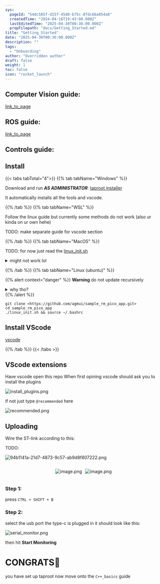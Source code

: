 ```yaml
---
sys:
  pageId: "54dc585f-d15f-45d0-b75c-8fdc66a854a8"
  createdTime: "2024-04-16T19:43:00.000Z"
  lastEditedTime: "2025-04-30T00:36:00.000Z"
  propFilepath: "docs/Getting_Started.md"
title: "Getting_Started"
date: "2025-04-30T00:36:00.000Z"
description: ""
tags:
  - "Onboarding"
author: "Overridden author"
draft: false
weight: 1
toc: false
icon: "rocket_launch"
---
```


## Computer Vision guide:

[link_to_page](86d45bc0-388b-4d26-8848-44f255f73d0e)

## ROS guide:

[link_to_page](3c76c1de-ec8f-46d6-8b0a-294005edc2d5)

## Controls guide:

## Install

{{< tabs tabTotal="4">}}
{{% tab tabName="Windows" %}}

Download and run _**AS ADMINISTRATOR**_: [taproot installer](https://github.com/Thornbots/TeachingFreshies/releases/tag/1.0)

It automatically installs all the tools and vscode.

{{% /tab %}}
{{% tab tabName="WSL" %}}

Follow the linux guide but currently some methods do not work (also ur kinda on ur own hehe)

TODO: make separate guide for vscode section

{{% /tab %}}
{{% tab tabName="MacOS" %}}

TODO: for now just read the [linux_init.sh](https://github.com/agmui/sample_rm_pico_app/blob/main/linux_init.sh)

<details>
<summary>might not work lol</summary>

`brew install libusb pkg-config`

Next install: [vscode](https://code.visualstudio.com/Download)

</details>

{{% /tab %}}
{{% tab tabName="Linux (ubuntu)" %}}

{{% alert context="danger" %}}
**Warning** do not update recursively
<details>
<summary>why tho?</summary>
There are some submodules that may go on for a while (like tinyusb) and I highly
recommend you don't need to get them.
If you want to see what submodules I update just look in `linux_init.sh`
</details>
{{% /alert %}}

```shell
git clone <https://github.com/agmui/sample_rm_pico_app.git>
cd sample_rm_pico_app
./linux_init.sh && source ~/.bashrc
```

## Install VScode

[vscode](https://code.visualstudio.com/Download)

{{% /tab %}}
{{< /tabs >}}

## VScode extensions

Have vscode open this repo
When first opining vscode should ask you to install the plugins

![install_plugins.png](https://prod-files-secure.s3.us-west-2.amazonaws.com/d518164a-d88e-44d1-a4ee-3adb3bd8bce0/89bd30f0-1825-4e77-867b-0a41ce370880/install_plugins.png?X-Amz-Algorithm=AWS4-HMAC-SHA256&X-Amz-Content-Sha256=UNSIGNED-PAYLOAD&X-Amz-Credential=ASIAZI2LB466RKR5TOMW%2F20250716%2Fus-west-2%2Fs3%2Faws4_request&X-Amz-Date=20250716T081311Z&X-Amz-Expires=3600&X-Amz-Security-Token=IQoJb3JpZ2luX2VjED8aCXVzLXdlc3QtMiJHMEUCICLdbk99%2FCWWyP8UlPQl4Cel%2BtjnclaHUCb3hzRWTD7tAiEAvT%2BGoKRosXJrMxpbeGMay9%2Fnaj5grxbzY0JaPviGmwoq%2FwMIWBAAGgw2Mzc0MjMxODM4MDUiDEypMTCPiNnv7wBA6SrcA9t9%2Fr%2FJockchzryI%2BJoMzv2sHdz2hfKm%2BxzOaZwswnkrvCW0HYD6gff8cDo5sc%2FuCDFU9SPe0%2FBUq7w%2Bu6NffFcw9Gtv5tqA9ORTAF9%2BBtKjt4aYK1FwQndkSbnvSqgMhtNW2xbClNkVO1u0mJiYA8XNGJwzT2bZtnMQi3DVRm%2BiBl18yJV%2FviYu1RhgqXWO%2Fsm4oKX7xJowR%2FpTknvEKusZOcKbwgwP90zBM60iWMVbtdIwL9qmt%2F9kRxSzkDAMUbxwMTWhzjm7A9uuVDgjJeVUoMMQAmwLHa4QIyHC%2Big%2B5B6UaQHALWFPiFEE1loXkgLZjR2xPeiY%2B%2B4olukAH6T57pdMB%2FnGNLZCnsHTRl7MS7DZn67rbcNf92RHhhd6cP%2Fv8Bz4lCPEzE6jw6lZtH4dFWDaZ%2BeVk14eaj20kCjO24Pfr8yxKaa9rzJ6faQnTXtFg%2F%2FY1H3jzJIdXFBQNJrUuKPYlqqs%2BIczTj1%2Fi5XuJwc52%2FlXxjGO9ov2kL3MdkfLMEYk9Ns2XHmVBrsjGctIaThcsidwCw5xzd%2BjPj%2FZgR5HS2GV%2Frc%2FPQIWx%2BRiDGtwIUDgU9L93bDN1yY3SYibVU0Jpr9UYPHVLuGkIEPSvTN%2FQKnc%2FxNne1AMPqQ3cMGOqUBzK6Uy%2FH679O3IV%2FSaU6%2BTrM4Zuf0JToiGxUkv%2BrXJllKwhYxPV4qdzlmVZQGbvregLT5mbcHFnbkfFpB99QOgypBk1slS6N9%2F%2Fxbhd60RXOTr%2Fb6wS7YASB9Eqp8fW7eKmtyW0LyrCmTDFPHn7YQv8d61TmX%2Bjp0KvuGiB9go0X4v9Sf4ol9%2FHkNbebN3O7PqxjFyIs9tLfxJFhAV%2Fg6zsTUUMMH&X-Amz-Signature=eac9043a7c73c4aa84ac1385e953b515f6e4a35ec58c9621a98643a6f3f5f7ad&X-Amz-SignedHeaders=host&x-amz-checksum-mode=ENABLED&x-id=GetObject)

If not just type `@recommended` here  

![recommended.png](https://prod-files-secure.s3.us-west-2.amazonaws.com/d518164a-d88e-44d1-a4ee-3adb3bd8bce0/61e661e9-5d85-4dfc-be0d-8d2097a5e793/recommended.png?X-Amz-Algorithm=AWS4-HMAC-SHA256&X-Amz-Content-Sha256=UNSIGNED-PAYLOAD&X-Amz-Credential=ASIAZI2LB466RKR5TOMW%2F20250716%2Fus-west-2%2Fs3%2Faws4_request&X-Amz-Date=20250716T081311Z&X-Amz-Expires=3600&X-Amz-Security-Token=IQoJb3JpZ2luX2VjED8aCXVzLXdlc3QtMiJHMEUCICLdbk99%2FCWWyP8UlPQl4Cel%2BtjnclaHUCb3hzRWTD7tAiEAvT%2BGoKRosXJrMxpbeGMay9%2Fnaj5grxbzY0JaPviGmwoq%2FwMIWBAAGgw2Mzc0MjMxODM4MDUiDEypMTCPiNnv7wBA6SrcA9t9%2Fr%2FJockchzryI%2BJoMzv2sHdz2hfKm%2BxzOaZwswnkrvCW0HYD6gff8cDo5sc%2FuCDFU9SPe0%2FBUq7w%2Bu6NffFcw9Gtv5tqA9ORTAF9%2BBtKjt4aYK1FwQndkSbnvSqgMhtNW2xbClNkVO1u0mJiYA8XNGJwzT2bZtnMQi3DVRm%2BiBl18yJV%2FviYu1RhgqXWO%2Fsm4oKX7xJowR%2FpTknvEKusZOcKbwgwP90zBM60iWMVbtdIwL9qmt%2F9kRxSzkDAMUbxwMTWhzjm7A9uuVDgjJeVUoMMQAmwLHa4QIyHC%2Big%2B5B6UaQHALWFPiFEE1loXkgLZjR2xPeiY%2B%2B4olukAH6T57pdMB%2FnGNLZCnsHTRl7MS7DZn67rbcNf92RHhhd6cP%2Fv8Bz4lCPEzE6jw6lZtH4dFWDaZ%2BeVk14eaj20kCjO24Pfr8yxKaa9rzJ6faQnTXtFg%2F%2FY1H3jzJIdXFBQNJrUuKPYlqqs%2BIczTj1%2Fi5XuJwc52%2FlXxjGO9ov2kL3MdkfLMEYk9Ns2XHmVBrsjGctIaThcsidwCw5xzd%2BjPj%2FZgR5HS2GV%2Frc%2FPQIWx%2BRiDGtwIUDgU9L93bDN1yY3SYibVU0Jpr9UYPHVLuGkIEPSvTN%2FQKnc%2FxNne1AMPqQ3cMGOqUBzK6Uy%2FH679O3IV%2FSaU6%2BTrM4Zuf0JToiGxUkv%2BrXJllKwhYxPV4qdzlmVZQGbvregLT5mbcHFnbkfFpB99QOgypBk1slS6N9%2F%2Fxbhd60RXOTr%2Fb6wS7YASB9Eqp8fW7eKmtyW0LyrCmTDFPHn7YQv8d61TmX%2Bjp0KvuGiB9go0X4v9Sf4ol9%2FHkNbebN3O7PqxjFyIs9tLfxJFhAV%2Fg6zsTUUMMH&X-Amz-Signature=26d7db1df454cc7186bd6bc325eacd7f8c337e05321c4318e4e43e6521e6d9e6&X-Amz-SignedHeaders=host&x-amz-checksum-mode=ENABLED&x-id=GetObject)

## Uploading

Wire the ST-link according to this:

TODO:

![94b1141a-21d7-4873-9c57-ab9d8f807222.png](https://prod-files-secure.s3.us-west-2.amazonaws.com/d518164a-d88e-44d1-a4ee-3adb3bd8bce0/e5fad17d-ab82-4300-9f4c-505ab4b1202c/94b1141a-21d7-4873-9c57-ab9d8f807222.png?X-Amz-Algorithm=AWS4-HMAC-SHA256&X-Amz-Content-Sha256=UNSIGNED-PAYLOAD&X-Amz-Credential=ASIAZI2LB466RKR5TOMW%2F20250716%2Fus-west-2%2Fs3%2Faws4_request&X-Amz-Date=20250716T081311Z&X-Amz-Expires=3600&X-Amz-Security-Token=IQoJb3JpZ2luX2VjED8aCXVzLXdlc3QtMiJHMEUCICLdbk99%2FCWWyP8UlPQl4Cel%2BtjnclaHUCb3hzRWTD7tAiEAvT%2BGoKRosXJrMxpbeGMay9%2Fnaj5grxbzY0JaPviGmwoq%2FwMIWBAAGgw2Mzc0MjMxODM4MDUiDEypMTCPiNnv7wBA6SrcA9t9%2Fr%2FJockchzryI%2BJoMzv2sHdz2hfKm%2BxzOaZwswnkrvCW0HYD6gff8cDo5sc%2FuCDFU9SPe0%2FBUq7w%2Bu6NffFcw9Gtv5tqA9ORTAF9%2BBtKjt4aYK1FwQndkSbnvSqgMhtNW2xbClNkVO1u0mJiYA8XNGJwzT2bZtnMQi3DVRm%2BiBl18yJV%2FviYu1RhgqXWO%2Fsm4oKX7xJowR%2FpTknvEKusZOcKbwgwP90zBM60iWMVbtdIwL9qmt%2F9kRxSzkDAMUbxwMTWhzjm7A9uuVDgjJeVUoMMQAmwLHa4QIyHC%2Big%2B5B6UaQHALWFPiFEE1loXkgLZjR2xPeiY%2B%2B4olukAH6T57pdMB%2FnGNLZCnsHTRl7MS7DZn67rbcNf92RHhhd6cP%2Fv8Bz4lCPEzE6jw6lZtH4dFWDaZ%2BeVk14eaj20kCjO24Pfr8yxKaa9rzJ6faQnTXtFg%2F%2FY1H3jzJIdXFBQNJrUuKPYlqqs%2BIczTj1%2Fi5XuJwc52%2FlXxjGO9ov2kL3MdkfLMEYk9Ns2XHmVBrsjGctIaThcsidwCw5xzd%2BjPj%2FZgR5HS2GV%2Frc%2FPQIWx%2BRiDGtwIUDgU9L93bDN1yY3SYibVU0Jpr9UYPHVLuGkIEPSvTN%2FQKnc%2FxNne1AMPqQ3cMGOqUBzK6Uy%2FH679O3IV%2FSaU6%2BTrM4Zuf0JToiGxUkv%2BrXJllKwhYxPV4qdzlmVZQGbvregLT5mbcHFnbkfFpB99QOgypBk1slS6N9%2F%2Fxbhd60RXOTr%2Fb6wS7YASB9Eqp8fW7eKmtyW0LyrCmTDFPHn7YQv8d61TmX%2Bjp0KvuGiB9go0X4v9Sf4ol9%2FHkNbebN3O7PqxjFyIs9tLfxJFhAV%2Fg6zsTUUMMH&X-Amz-Signature=51b341968607ad755a5b17dd76fe442698ae432dd626e48c4ecbeef8dbe0fc76&X-Amz-SignedHeaders=host&x-amz-checksum-mode=ENABLED&x-id=GetObject)

<div style="display: flex;flex-direction: row; column-gap:10px; max-width: 630px;justify-content: center;">
<div>

![image.png](https://prod-files-secure.s3.us-west-2.amazonaws.com/d518164a-d88e-44d1-a4ee-3adb3bd8bce0/210ecb78-1116-4d7b-b9b7-2292f66fa2c2/image.png?X-Amz-Algorithm=AWS4-HMAC-SHA256&X-Amz-Content-Sha256=UNSIGNED-PAYLOAD&X-Amz-Credential=ASIAZI2LB466QUJUIKSY%2F20250716%2Fus-west-2%2Fs3%2Faws4_request&X-Amz-Date=20250716T081313Z&X-Amz-Expires=3600&X-Amz-Security-Token=IQoJb3JpZ2luX2VjED8aCXVzLXdlc3QtMiJIMEYCIQDrac1yuhf%2FpVkOTav9d1o2rrNKjkbFEDVh5HCxbKn6swIhAP1%2Bah5fw1FAD3KzH7zz%2BjB5%2B1oG6k13vKTmmj7THct2Kv8DCFgQABoMNjM3NDIzMTgzODA1IgyBcD77hPOSmMxQ7Hgq3ANvlJzbjuQUQZcdNwc7kF%2FAKyT58vivw2a6miav7nXC9DWZK04H3kbtUNQRmCAslZQVryWSGoQJvB9vD64RIfnUF4YuMtNpG9UHrbguWWf7XLe1YQvL9sRimd%2FMyS2EkXeZChUBHvBptRSeAh0bvLm2ATsOneOwYLyugNaUE77E%2BJ1ODF%2FVxogdy4hAZIo9BWOk1187jSShrnlcfSsbfKzrOCLUBPFN1ufQAR1xVMoCHXl5ZdWgCNqc%2FyPumA4f%2BxNCIhdEjHCZGHOqMF9ZYigKhhoVFNgu4Q7vOFFdY1FPobjafBwxzb2Jr5YbK5PgrxdFW%2BxO4BTQ1%2FcXDMLuuwHx4474xYIbgJxLFgVSbQS2sJ6JP9u8WWOi6W5dtF%2BzEFe1tnOjXveWTqtiG56cANTLEXIXnSlIMaWDa1Q2og9WoG5KsNz3iMfGauV3lXExjKNxidyw3J2ARF4xcp5GBTSKU%2BteF2VOcU9tSC8VqE3b%2F3MnmeFHYebJgGbXaZbN0CHlTfG82dNAY6e0Sm3FPXb3D9qx9Ug%2BTxnfPZGC1CM8473i03cIJrAjAekHELoIGY%2FZ%2FJ3Nr68T1H0JjtbfuGkFFaZY7%2B21EPYZU0Fkx7Qe%2Bf9heTL8EFjTdl2F7zDnkN3DBjqkAQnjwYtZNaGJ%2B3%2FS3ltlbRryAHEQOYs9qfJuIqMjALNJ89Z8UmWCdhW%2FlJgLm%2BYzPVH0Fv8c9GMkSaliEKCPon83HNwjzN6JcHS2hlKFul5xLuzZQgyPFuLR4ryZ%2FH%2Fq9w%2FPu900Oj2WvhNbVxU04SGjIx7a96ag8poHsL05FgcRzPILnSbxQZLtQta1o5T129%2FAIWyAVNH4C3JPYatJTDnqvzbF&X-Amz-Signature=03a66e603780a95ade1e1c1e5f198ecde722bcd3d80fb23810724435f6d9229b&X-Amz-SignedHeaders=host&x-amz-checksum-mode=ENABLED&x-id=GetObject)

</div>
<div>

![image.png](https://prod-files-secure.s3.us-west-2.amazonaws.com/d518164a-d88e-44d1-a4ee-3adb3bd8bce0/33a0fd0f-8ca6-4a86-8e09-26e95ded1fff/image.png?X-Amz-Algorithm=AWS4-HMAC-SHA256&X-Amz-Content-Sha256=UNSIGNED-PAYLOAD&X-Amz-Credential=ASIAZI2LB466TVHELJKR%2F20250716%2Fus-west-2%2Fs3%2Faws4_request&X-Amz-Date=20250716T081314Z&X-Amz-Expires=3600&X-Amz-Security-Token=IQoJb3JpZ2luX2VjEEAaCXVzLXdlc3QtMiJHMEUCIEko2P3Lm7XLLbWQy9RWGnigmtr87rYjY0Bg8JMnMuKTAiEAwtK8tbP3e7ScoTjdZ8s8tagcOq8k9exZ7gHeac5oF0Yq%2FwMIWRAAGgw2Mzc0MjMxODM4MDUiDPbwoz%2BslX6GwPdakSrcAwROkK08kHREEFV5amT1baD5THp84DaGuTL%2FLAkbULZ0t72j4Grprkwqf7vtYzx4p1H%2FbEnxAEwxwXrngdbkHvTIdJ3PBDXd8JcUjpe0Z32hg5wz%2BKJ3Y2QJCClAtHLegX%2BhgkyzNaGMzYKHNvaQqad3iGDzj9MXNueiTcru%2FWfyw7CnCI48CQ0R3guSbjtXdagaqy3Sz7TQaJwmNlTUoc8l12aZTe0tDBCdd1rT26zqaQYRfStPw6pq2up9EPJZcmVQUrrcOiobaqKyC60DPYTMJ63yiB5bUQO%2Bo%2F%2B3TvTArd%2FHIByb%2BdrpGGELjHcgjrYUZ%2FheC%2B68PRlY9vk4Yh8sBtAAhI607h9Pg6QhQVVcZniyMh%2BCPkvSLnalWgcvLpOzaTnzUNHUA%2FWyGE3yM7%2BKEKQTCAWM%2By7kcmCWhbi4x%2BDuyhs%2FCJcTHjKPYl4LtV%2BZF3TXdNVhCl5PQfOTYbRwzLJO6LaQbwoUOwlXxCPD19BuXQPPu4myKt%2FaR%2Fx6F11r%2B02sCZVuHlpSBUx3Ky%2Fux60P8X9CLY6eUVWAY1Vr%2F86i0pzEhrWyojuX1JbH%2FSNeNCfD8hWqQ8E497mEeZTzx5jnu0G9LG2fpdd8lcazR2U8sobO0Vcb1ucVMLq93cMGOqUBOTUZDnowetvCYQYGWXMLe37pHmQ3zUUCN0xVQ0lzHrlDizZJ60oFhx1LAHfmU%2BZ3T3LCR3v2%2BYPOMhhdYo%2FGLcYmeVY3UiFBS36mU%2FzWOGMbmI0MoXb%2FJlfUYaxFNxti4Xwr53YLZWpYGl0OzE%2Fw9jwnzokUo8hU5f%2BE8tln1fGaVzZQmSe3LviqQF4eXU5R0g8NYkY5kvHgRURxARZEoFBr%2FmGs&X-Amz-Signature=43cb6679bd6327ac786eab4e1ebe4f861699277c1d8f73aaf30d7381110dd9f4&X-Amz-SignedHeaders=host&x-amz-checksum-mode=ENABLED&x-id=GetObject)

</div>
</div>

### Step 1:

press `CTRL + SHIFT + B`

### Step 2:

select the usb port the type-c is plugged in it should look like this:

![serial_monitor.png](https://prod-files-secure.s3.us-west-2.amazonaws.com/d518164a-d88e-44d1-a4ee-3adb3bd8bce0/f03f4774-05d4-4393-b6a0-d5efb6d315ab/serial_monitor.png?X-Amz-Algorithm=AWS4-HMAC-SHA256&X-Amz-Content-Sha256=UNSIGNED-PAYLOAD&X-Amz-Credential=ASIAZI2LB466RKR5TOMW%2F20250716%2Fus-west-2%2Fs3%2Faws4_request&X-Amz-Date=20250716T081311Z&X-Amz-Expires=3600&X-Amz-Security-Token=IQoJb3JpZ2luX2VjED8aCXVzLXdlc3QtMiJHMEUCICLdbk99%2FCWWyP8UlPQl4Cel%2BtjnclaHUCb3hzRWTD7tAiEAvT%2BGoKRosXJrMxpbeGMay9%2Fnaj5grxbzY0JaPviGmwoq%2FwMIWBAAGgw2Mzc0MjMxODM4MDUiDEypMTCPiNnv7wBA6SrcA9t9%2Fr%2FJockchzryI%2BJoMzv2sHdz2hfKm%2BxzOaZwswnkrvCW0HYD6gff8cDo5sc%2FuCDFU9SPe0%2FBUq7w%2Bu6NffFcw9Gtv5tqA9ORTAF9%2BBtKjt4aYK1FwQndkSbnvSqgMhtNW2xbClNkVO1u0mJiYA8XNGJwzT2bZtnMQi3DVRm%2BiBl18yJV%2FviYu1RhgqXWO%2Fsm4oKX7xJowR%2FpTknvEKusZOcKbwgwP90zBM60iWMVbtdIwL9qmt%2F9kRxSzkDAMUbxwMTWhzjm7A9uuVDgjJeVUoMMQAmwLHa4QIyHC%2Big%2B5B6UaQHALWFPiFEE1loXkgLZjR2xPeiY%2B%2B4olukAH6T57pdMB%2FnGNLZCnsHTRl7MS7DZn67rbcNf92RHhhd6cP%2Fv8Bz4lCPEzE6jw6lZtH4dFWDaZ%2BeVk14eaj20kCjO24Pfr8yxKaa9rzJ6faQnTXtFg%2F%2FY1H3jzJIdXFBQNJrUuKPYlqqs%2BIczTj1%2Fi5XuJwc52%2FlXxjGO9ov2kL3MdkfLMEYk9Ns2XHmVBrsjGctIaThcsidwCw5xzd%2BjPj%2FZgR5HS2GV%2Frc%2FPQIWx%2BRiDGtwIUDgU9L93bDN1yY3SYibVU0Jpr9UYPHVLuGkIEPSvTN%2FQKnc%2FxNne1AMPqQ3cMGOqUBzK6Uy%2FH679O3IV%2FSaU6%2BTrM4Zuf0JToiGxUkv%2BrXJllKwhYxPV4qdzlmVZQGbvregLT5mbcHFnbkfFpB99QOgypBk1slS6N9%2F%2Fxbhd60RXOTr%2Fb6wS7YASB9Eqp8fW7eKmtyW0LyrCmTDFPHn7YQv8d61TmX%2Bjp0KvuGiB9go0X4v9Sf4ol9%2FHkNbebN3O7PqxjFyIs9tLfxJFhAV%2Fg6zsTUUMMH&X-Amz-Signature=47683e9ab2adedc54bfb9a7192888bf0d7605939574f8d5d37900a1c017f67ee&X-Amz-SignedHeaders=host&x-amz-checksum-mode=ENABLED&x-id=GetObject)

then hit **Start Monitoring**

# CONGRATS🎉

you have set up taproot now move onto the `C++_basics` guide
